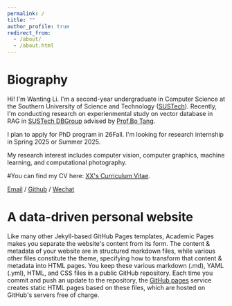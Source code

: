 ```yaml
---
permalink: /
title: ""
author_profile: true
redirect_from: 
  - /about/
  - /about.html
---
```

Biography
======

Hi! I'm Wanting Li. I'm a second-year undergraduate in Computer Science at the Southern University of Science and Technology ([SUSTech](https://www.sustech.edu.cn/en/)). Recently, I'm conducting research on experienmental study on vector database in RAG in [SUSTech DBGroup](https://dbgroup.sustech.edu.cn/) advised by [Prof.Bo Tang](https://acm.sustech.edu.cn/btang/).

I plan to apply for PhD program in 26Fall. I'm looking for research internship in Spring 2025 or Summer 2025. 

My research interest includes computer vision, computer graphics, machine learning, and computational photography.

#You can find my CV here: [XX's Curriculum Vitae](../assets/Curriculum_Vitae.pdf).

[Email](lisusan1104@gmail.com) / [Github](https://github.com/alkane7) / [Wechat](../images/wechat.jpg)

A data-driven personal website
======
Like many other Jekyll-based GitHub Pages templates, Academic Pages makes you separate the website's content from its form. The content & metadata of your website are in structured markdown files, while various other files constitute the theme, specifying how to transform that content & metadata into HTML pages. You keep these various markdown (.md), YAML (.yml), HTML, and CSS files in a public GitHub repository. Each time you commit and push an update to the repository, the [GitHub pages](https://pages.github.com/) service creates static HTML pages based on these files, which are hosted on GitHub's servers free of charge.
